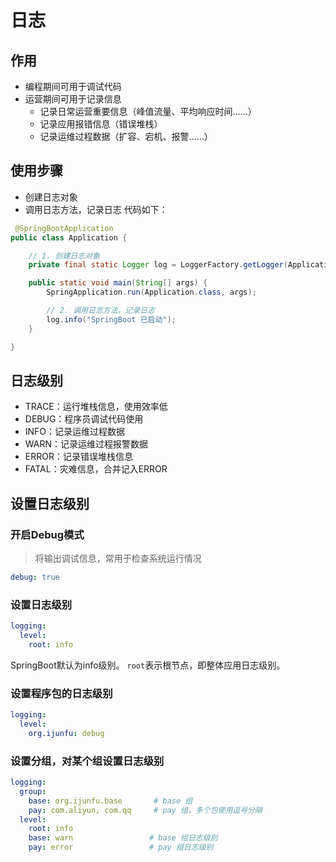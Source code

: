 # 日志

## 作用
+ 编程期间可用于调试代码
+ 运营期间可用于记录信息
  + 记录日常运营重要信息（峰值流量、平均响应时间……）
  + 记录应用报错信息（错误堆栈）
  + 记录运维过程数据（扩容、宕机、报警……）

## 使用步骤
+ 创建日志对象
+ 调用日志方法，记录日志
代码如下：
```java
 @SpringBootApplication
public class Application {

    // 1. 创建日志对象
    private final static Logger log = LoggerFactory.getLogger(Application.class);

    public static void main(String[] args) {
        SpringApplication.run(Application.class, args);

        // 2. 调用日志方法，记录日志
        log.info("SpringBoot 已启动");
    }

}
```

## 日志级别
+ TRACE：运行堆栈信息，使用效率低
+ DEBUG：程序员调试代码使用
+ INFO：记录运维过程数据
+ WARN：记录运维过程报警数据
+ ERROR：记录错误堆栈信息
+ FATAL：灾难信息，合并记入ERROR

## 设置日志级别

### 开启Debug模式
> 将输出调试信息，常用于检查系统运行情况

```yaml
debug: true
```

### 设置日志级别
```yaml
logging:
  level:
    root: info
```

SpringBoot默认为info级别。
`root`表示根节点，即整体应用日志级别。

### 设置程序包的日志级别
```yaml
logging:
  level:
    org.ijunfu: debug
```

### 设置分组，对某个组设置日志级别
```yaml
logging:
  group:
    base: org.ijunfu.base       # base 组
    pay: com.aliyun, com.qq     # pay 组，多个包使用逗号分隔
  level:
    root: info
    base: warn                 # base 组日志级别
    pay: error                 # pay 组日志级别
```
